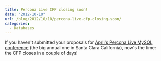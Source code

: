 ```yaml
---
title: Percona Live CFP closing soon!
date: "2012-10-10"
url: /blog/2012/10/10/percona-live-cfp-closing-soon/
categories:
  - Databases
---
```

If you haven't submitted your proposals for [April's Percona Live MySQL conference][1] (the big annual one in Santa Clara California), now's the time: the CFP closes in a couple of days!

 [1]: http://www.percona.com/live/mysql-conference-2013/
